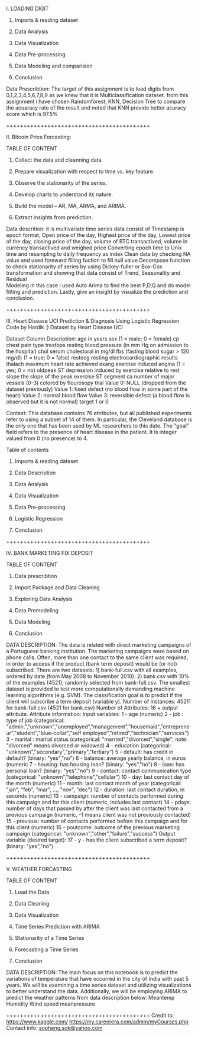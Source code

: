 I. LOADING DIGIT

1. Imports & reading dataset

3. Data Analysis

4. Data Visualization

5. Data Pre-processing

6. Data Modeling and comparision

7. Conclusion

Data Prescribtion: The target of this assignment is to load digits from 0,1,2,3,4,5,6,7,8,9 as we knew that it is Multiclassification dataset.
from this assignment i have chosen Randomforest, KNN, Decision Tree to compare the acuaracy rate of the result and noted that KNN provide better acuracy score which is 97.5%

++++++++++++++++++++++++++++++++++++++++++ 

II. Bitcoin Price Forcasting:

TABLE OF CONTENT

1. Collect the data and cleanning data.

2. Prepare visualization with respect to time vs. key feature.

3. Observe the stationarity of the series.

4. Develop charts to understand its nature.

5. Build the model – AR, MA, ARMA, and ARIMA.

6. Extract insights from prediction.
   
Data descrition:  it is multivariate time series data consist of Timestamp is epoch format, Open price of the day, Highest price of the day, Lowest price of the day, closing price of the day, volume of BTC transactived, volume in currency transactived and weighed price
Converting epoch time to Unix time and resampling to daily frequency as index
Clean data by checking NA value and used foreward filling fuction to fill null value
Decompose function to check stationarity of series by using Dickey-fuller or Box-Cox transformation and showing that data consist of Trend, Seasonality and Residual  
Modeling in this case i used Auto Arima to find the best P,D,Q and do model fitting and prediction.
Lastly, give an insight by visualize the prediction and conclusion.

++++++++++++++++++++++++++++++++++++++++++ 

III. Heart Disease UCI Prediction & Diagnosis
Using Logistic Regression Code by Hardik :) Dataset by Heart Disease UCI

Dataset Column Description: age in years sex (1 = male; 0 = female) cp chest pain type trestbps resting blood pressure (in mm Hg on admission to the hospital) chol serum cholestoral in mg/dl fbs (fasting blood sugar > 120 mg/dl) (1 = true; 0 = false) restecg resting electrocardiographic results thalach maximum heart rate achieved exang exercise induced angina (1 = yes; 0 = no) oldpeak ST depression induced by exercise relative to rest slope the slope of the peak exercise ST segment ca number of major vessels (0-3) colored by flourosopy thal Value 0: NULL (dropped from the dataset previously) Value 1: fixed defect (no blood flow in some part of the heart) Value 2: normal blood flow Value 3: reversible defect (a blood flow is observed but it is not normal) target 1 or 0

Context: This database contains 76 attributes, but all published experiments refer to using a subset of 14 of them. In particular, the Cleveland database is the only one that has been used by ML researchers to this date. The "goal" field refers to the presence of heart disease in the patient. It is integer valued from 0 (no presence) to 4.

Table of contents

1. Imports & reading dataset

2. Data Description

3. Data Analysis

4. Data Visualization

5. Data Pre-processing

6. Logistic Regression

7. Conclusion

++++++++++++++++++++++++++++++++++++++++++ 

IV. BANK MARKETING FIX DEPOSIT
   
TABLE OF CONTENT

1. Data prescribtion

2. Import Package and Data Cleaning

3. Exploring Data Analysis

4. Data Premodeling

5. Data Modeling 

6. Conclusion

DATA DESCRIPTION: The data is related with direct marketing campaigns of a Portuguese banking institution. The marketing campaigns were based on phone calls. Often, more than one contact to the same client was required, in order to access if the product (bank term deposit) would be (or not) subscribed. There are two datasets: 1) bank-full.csv with all examples, ordered by date (from May 2008 to November 2010). 2) bank.csv with 10% of the examples (4521), randomly selected from bank-full.csv. The smallest dataset is provided to test more computationally demanding machine learning algorithms (e.g. SVM). The classification goal is to predict if the client will subscribe a term deposit (variable y). Number of Instances: 45211 for bank-full.csv (4521 for bank.csv) Number of Attributes: 16 + output attribute. Attribute information: Input variables: 1 - age (numeric) 2 - job : type of job (categorical: "admin.","unknown","unemployed","management","housemaid","entrepreneur","student","blue-collar","self employed","retired","technician","services") 3 - marital : marital status (categorical: "married","divorced","single"; note: "divorced" means divorced or widowed) 4 - education (categorical: "unknown","secondary","primary","tertiary") 5 - default: has credit in default? (binary: "yes","no") 6 - balance: average yearly balance, in euros (numeric 7 - housing: has housing loan? (binary: "yes","no") 8 - loan: has personal loan? (binary: "yes","no") 9 - contact: contact communication type (categorical: "unknown","telephone","cellular") 10 - day: last contact day of the month (numeric) 11 - month: last contact month of year (categorical: "jan", "feb", "mar", ..., "nov", "dec") 12 - duration: last contact duration, in seconds (numeric) 13 - campaign: number of contacts performed during this campaign and for this client (numeric, includes last contact) 14 - pdays: number of days that passed by after the client was last contacted from a previous campaign (numeric, -1 means client was not previously contacted) 15 - previous: number of contacts performed before this campaign and for this client (numeric) 16 - poutcome: outcome of the previous marketing campaign (categorical: "unknown","other","failure","success") Output variable (desired target): 17 - y - has the client subscribed a term deposit? (binary: "yes","no")

++++++++++++++++++++++++++++++++++++++++++ 

V. WEATHER FORCASTING

TABLE OF CONTENT

1. Load the Data
   
2. Data Cleaning
   
3. Data Visualization
   
4. Time Series Prediction with ARIMA

5. Stationarity of a Time Series

6. Forecasting a Time Series

7. Conclusion
   
DATA DESCRIPTION: The main focus on this notebook is to predict the variations of temperature that have occurred in the city of India with past 5 years. We will be examining a time series dataset and utilizing visualizations to better understand the data. Additionally, we will be employing ARIMA to predict the weather patterns from data description below:
Meantemp
Humidity
Wind speed
meanpressure

++++++++++++++++++++++++++++++++++++++++++ 
Credit to:
https://www.kaggle.com/
https://my.careerera.com/admin/myCourses.php
Contact info: sopheng.sok@yahoo.com
